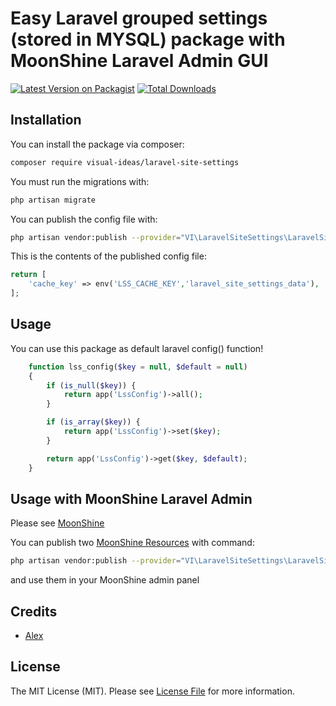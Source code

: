 # Easy Laravel grouped settings (stored in MYSQL) package with MoonShine Laravel Admin GUI

[![Latest Version on Packagist](https://img.shields.io/packagist/v/visual-ideas/laravel-site-settings.svg?style=flat-square)](https://packagist.org/packages/visual-ideas/laravel-site-settings)
[![Total Downloads](https://img.shields.io/packagist/dt/visual-ideas/laravel-site-settings.svg?style=flat-square)](https://packagist.org/packages/visual-ideas/laravel-site-settings)

## Installation

You can install the package via composer:

```bash
composer require visual-ideas/laravel-site-settings
```

You must run the migrations with:

```bash
php artisan migrate
```

You can publish the config file with:

```bash
php artisan vendor:publish --provider="VI\LaravelSiteSettings\LaravelSiteSettingsProvider" --tag="config"
```

This is the contents of the published config file:

```php
return [
    'cache_key' => env('LSS_CACHE_KEY','laravel_site_settings_data'),
];
```

## Usage

You can use this package as default laravel config() function!

```php
    function lss_config($key = null, $default = null)
    {
        if (is_null($key)) {
            return app('LssConfig')->all();
        }

        if (is_array($key)) {
            return app('LssConfig')->set($key);
        }

        return app('LssConfig')->get($key, $default);
    }
```

## Usage with MoonShine Laravel Admin
Please see [MoonShine](https://moonshine.cutcode.ru/)

You can publish two [MoonShine Resources](https://moonshine.cutcode.ru/resources-index) with command:
```bash
php artisan vendor:publish --provider="VI\LaravelSiteSettings\LaravelSiteSettingsProvider" --tag="moonshine"
```
and use them in your MoonShine admin panel


## Credits

- [Alex](https://github.com/alexvenga)

## License

The MIT License (MIT). Please see [License File](LICENSE) for more information.



